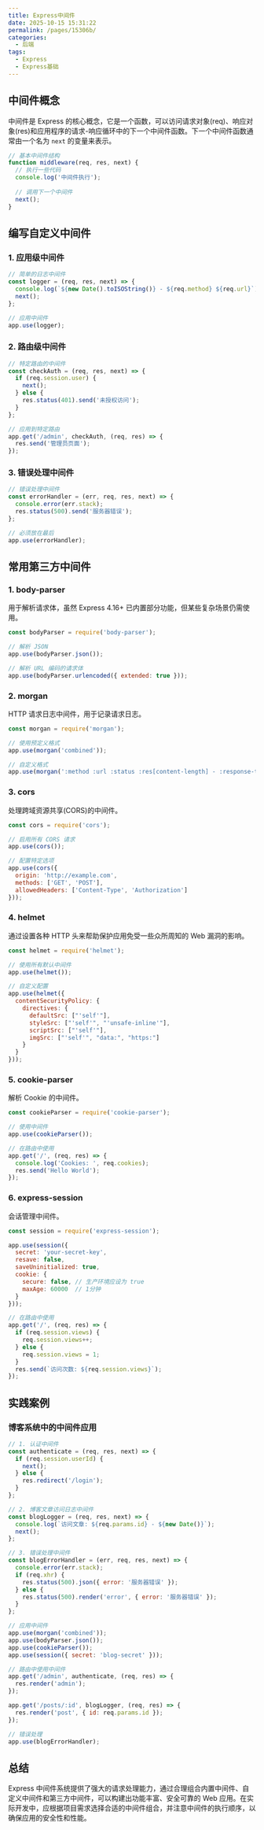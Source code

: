 ```yaml
---
title: Express中间件
date: 2025-10-15 15:31:22
permalink: /pages/15306b/
categories:
  - 后端
tags:
  - Express
  - Express基础
---
```

## 中间件概念

中间件是 Express 的核心概念，它是一个函数，可以访问请求对象(req)、响应对象(res)和应用程序的请求-响应循环中的下一个中间件函数。下一个中间件函数通常由一个名为 `next` 的变量来表示。

```javascript
// 基本中间件结构
function middleware(req, res, next) {
  // 执行一些代码
  console.log('中间件执行');
  
  // 调用下一个中间件
  next();
}
```

## 编写自定义中间件

### 1. 应用级中间件

```javascript
// 简单的日志中间件
const logger = (req, res, next) => {
  console.log(`${new Date().toISOString()} - ${req.method} ${req.url}`);
  next();
};

// 应用中间件
app.use(logger);
```

### 2. 路由级中间件

```javascript
// 特定路由的中间件
const checkAuth = (req, res, next) => {
  if (req.session.user) {
    next();
  } else {
    res.status(401).send('未授权访问');
  }
};

// 应用到特定路由
app.get('/admin', checkAuth, (req, res) => {
  res.send('管理员页面');
});
```

### 3. 错误处理中间件

```javascript
// 错误处理中间件
const errorHandler = (err, req, res, next) => {
  console.error(err.stack);
  res.status(500).send('服务器错误');
};

// 必须放在最后
app.use(errorHandler);
```

## 常用第三方中间件

### 1. body-parser

用于解析请求体，虽然 Express 4.16+ 已内置部分功能，但某些复杂场景仍需使用。

```javascript
const bodyParser = require('body-parser');

// 解析 JSON
app.use(bodyParser.json());

// 解析 URL 编码的请求体
app.use(bodyParser.urlencoded({ extended: true }));
```

### 2. morgan

HTTP 请求日志中间件，用于记录请求日志。

```javascript
const morgan = require('morgan');

// 使用预定义格式
app.use(morgan('combined'));

// 自定义格式
app.use(morgan(':method :url :status :res[content-length] - :response-time ms'));
```

### 3. cors

处理跨域资源共享(CORS)的中间件。

```javascript
const cors = require('cors');

// 启用所有 CORS 请求
app.use(cors());

// 配置特定选项
app.use(cors({
  origin: 'http://example.com',
  methods: ['GET', 'POST'],
  allowedHeaders: ['Content-Type', 'Authorization']
}));
```

### 4. helmet

通过设置各种 HTTP 头来帮助保护应用免受一些众所周知的 Web 漏洞的影响。

```javascript
const helmet = require('helmet');

// 使用所有默认中间件
app.use(helmet());

// 自定义配置
app.use(helmet({
  contentSecurityPolicy: {
    directives: {
      defaultSrc: ["'self'"],
      styleSrc: ["'self'", "'unsafe-inline'"],
      scriptSrc: ["'self'"],
      imgSrc: ["'self'", "data:", "https:"]
    }
  }
}));
```

### 5. cookie-parser

解析 Cookie 的中间件。

```javascript
const cookieParser = require('cookie-parser');

// 使用中间件
app.use(cookieParser());

// 在路由中使用
app.get('/', (req, res) => {
  console.log('Cookies: ', req.cookies);
  res.send('Hello World');
});
```

### 6. express-session

会话管理中间件。

```javascript
const session = require('express-session');

app.use(session({
  secret: 'your-secret-key',
  resave: false,
  saveUninitialized: true,
  cookie: { 
    secure: false, // 生产环境应设为 true
    maxAge: 60000  // 1分钟
  }
}));

// 在路由中使用
app.get('/', (req, res) => {
  if (req.session.views) {
    req.session.views++;
  } else {
    req.session.views = 1;
  }
  res.send(`访问次数: ${req.session.views}`);
});
```

## 实践案例

### 博客系统中的中间件应用

```javascript
// 1. 认证中间件
const authenticate = (req, res, next) => {
  if (req.session.userId) {
    next();
  } else {
    res.redirect('/login');
  }
};

// 2. 博客文章访问日志中间件
const blogLogger = (req, res, next) => {
  console.log(`访问文章: ${req.params.id} - ${new Date()}`);
  next();
};

// 3. 错误处理中间件
const blogErrorHandler = (err, req, res, next) => {
  console.error(err.stack);
  if (req.xhr) {
    res.status(500).json({ error: '服务器错误' });
  } else {
    res.status(500).render('error', { error: '服务器错误' });
  }
};

// 应用中间件
app.use(morgan('combined'));
app.use(bodyParser.json());
app.use(cookieParser());
app.use(session({ secret: 'blog-secret' }));

// 路由中使用中间件
app.get('/admin', authenticate, (req, res) => {
  res.render('admin');
});

app.get('/posts/:id', blogLogger, (req, res) => {
  res.render('post', { id: req.params.id });
});

// 错误处理
app.use(blogErrorHandler);
```

## 总结

Express 中间件系统提供了强大的请求处理能力，通过合理组合内置中间件、自定义中间件和第三方中间件，可以构建出功能丰富、安全可靠的 Web 应用。在实际开发中，应根据项目需求选择合适的中间件组合，并注意中间件的执行顺序，以确保应用的安全性和性能。